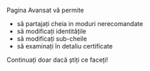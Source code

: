 [//]: # (NOTE: Please put every sentence in its own line, Transifex puts every line in its own translation field!)

Pagina Avansat vă permite
* să partajați cheia in moduri nerecomandate
* să modificați identitățile
* să modificați sub-cheile
* să examinați în detaliu certificate

Continuați doar dacă știți ce faceți!